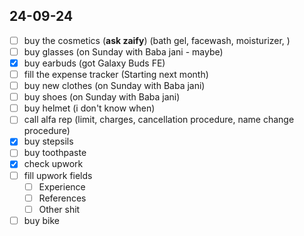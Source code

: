 ## 24-09-24
- [ ] buy the cosmetics (**ask zaify**) (bath gel, facewash, moisturizer, )
- [ ] buy glasses (on Sunday with Baba jani - maybe)
- [x] buy earbuds (got Galaxy Buds FE)
- [ ] fill the expense tracker (Starting next month)
- [ ] buy new clothes (on Sunday with Baba jani)
- [ ] buy shoes (on Sunday with Baba jani)
- [ ] buy helmet (i don't know when)
- [ ] call alfa rep (limit, charges, cancellation procedure, name change procedure)
- [x] buy stepsils 
- [ ] buy toothpaste
- [x] check upwork
- [ ] fill upwork fields
	- [ ] Experience
	- [ ] References
	- [ ] Other shit
- [ ] buy bike